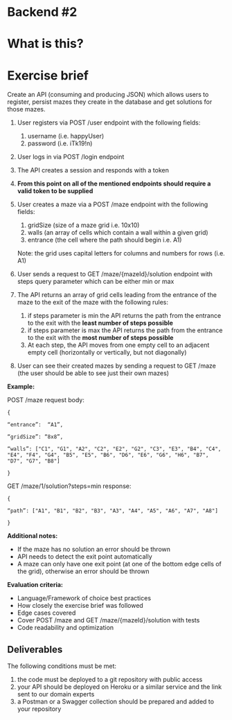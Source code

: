 
# Backend #2

# What is this?

# Exercise brief

Create an API (consuming and producing JSON) which allows users to register, 
persist mazes they create in the database and get solutions for those mazes. 


1. User registers via POST /user endpoint with the following fields:
    1. username (i.e. happyUser)
    2. password (i.e. iTk19!n)
2. User logs in via POST /login endpoint
3. The API creates a session and responds with a token
4. **From this point on all of the mentioned endpoints should require a valid token to be supplied**
5. User creates a maze via a POST /maze endpoint with the following fields:
    1. gridSize (size of a maze grid i.e. 10x10)
    2. walls (an array of cells which contain a wall within a given grid)
    3. entrance (the cell where the path should begin i.e. A1)

   Note: the grid uses capital letters for columns and numbers for rows (i.e. A1)

6. User sends a request to GET /maze/{mazeId}/solution endpoint with steps query parameter which can be either min or max
7. The API returns an array of grid cells leading from the entrance of the maze to the exit of the maze with the following rules:
    1. if steps parameter is min the API returns the path from the entrance to the exit with the **least number of steps possible**
    2. if steps parameter is max the API returns the path from the entrance to the exit with the **most number of steps possible**
    3. At each step, the API moves from one empty cell to an adjacent empty cell (horizontally or vertically, but not diagonally)
8. User can see their created mazes by sending a request to GET /maze (the user should be able to see just their own mazes)

**Example:**

POST /maze request body:

`{`

`“entrance”:  “A1”,`

`“gridSize”: “8x8”,`

`“walls”: ["C1", "G1", "A2", "C2", "E2", "G2", "C3", "E3", "B4", "C4", "E4", "F4", "G4", "B5", "E5", "B6", "D6", "E6", "G6", "H6", "B7", "D7", "G7", "B8"]`

`}`

GET /maze/1/solution?steps=min response:

`{`

`“path”: ["A1", "B1", "B2", "B3", "A3", "A4", "A5", "A6", "A7", "A8"]`

`}`

**Additional notes:**

- If the maze has no solution an error should be thrown
- API needs to detect the exit point automatically
- A maze can only have one exit point (at one of the bottom edge cells of the grid), otherwise an error should be thrown

**Evaluation criteria:**

- Language/Framework of choice best practices
- How closely the exercise brief was followed
- Edge cases covered
- Cover POST /maze and GET /maze/{mazeId}/solution with tests
- Code readability and optimization

## Deliverables

The following conditions must be met:

1. the code must be deployed to a git repository with public access
2. your API should be deployed on Heroku or a similar service and the link sent to our domain experts
3. a Postman or a Swagger collection should be prepared and added to your repository
